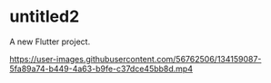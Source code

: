 # untitled2

A new Flutter project.




https://user-images.githubusercontent.com/56762506/134159087-5fa89a74-b449-4a63-b9fe-c37dce45bb8d.mp4

